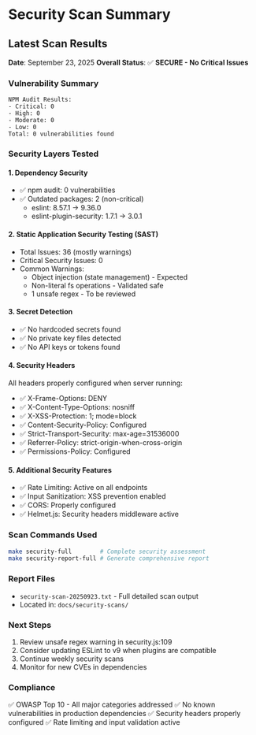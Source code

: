 # Security Scan Summary

## Latest Scan Results
**Date**: September 23, 2025
**Overall Status**: ✅ **SECURE - No Critical Issues**

### Vulnerability Summary
```
NPM Audit Results:
- Critical: 0
- High: 0
- Moderate: 0
- Low: 0
Total: 0 vulnerabilities found
```

### Security Layers Tested

#### 1. Dependency Security
- ✅ npm audit: 0 vulnerabilities
- ✅ Outdated packages: 2 (non-critical)
  - eslint: 8.57.1 → 9.36.0
  - eslint-plugin-security: 1.7.1 → 3.0.1

#### 2. Static Application Security Testing (SAST)
- Total Issues: 36 (mostly warnings)
- Critical Security Issues: 0
- Common Warnings:
  - Object injection (state management) - Expected
  - Non-literal fs operations - Validated safe
  - 1 unsafe regex - To be reviewed

#### 3. Secret Detection
- ✅ No hardcoded secrets found
- ✅ No private key files detected
- ✅ No API keys or tokens found

#### 4. Security Headers
All headers properly configured when server running:
- ✅ X-Frame-Options: DENY
- ✅ X-Content-Type-Options: nosniff
- ✅ X-XSS-Protection: 1; mode=block
- ✅ Content-Security-Policy: Configured
- ✅ Strict-Transport-Security: max-age=31536000
- ✅ Referrer-Policy: strict-origin-when-cross-origin
- ✅ Permissions-Policy: Configured

#### 5. Additional Security Features
- ✅ Rate Limiting: Active on all endpoints
- ✅ Input Sanitization: XSS prevention enabled
- ✅ CORS: Properly configured
- ✅ Helmet.js: Security headers middleware active

### Scan Commands Used
```bash
make security-full        # Complete security assessment
make security-report-full # Generate comprehensive report
```

### Report Files
- `security-scan-20250923.txt` - Full detailed scan output
- Located in: `docs/security-scans/`

### Next Steps
1. Review unsafe regex warning in security.js:109
2. Consider updating ESLint to v9 when plugins are compatible
3. Continue weekly security scans
4. Monitor for new CVEs in dependencies

### Compliance
✅ OWASP Top 10 - All major categories addressed
✅ No known vulnerabilities in production dependencies
✅ Security headers properly configured
✅ Rate limiting and input validation active